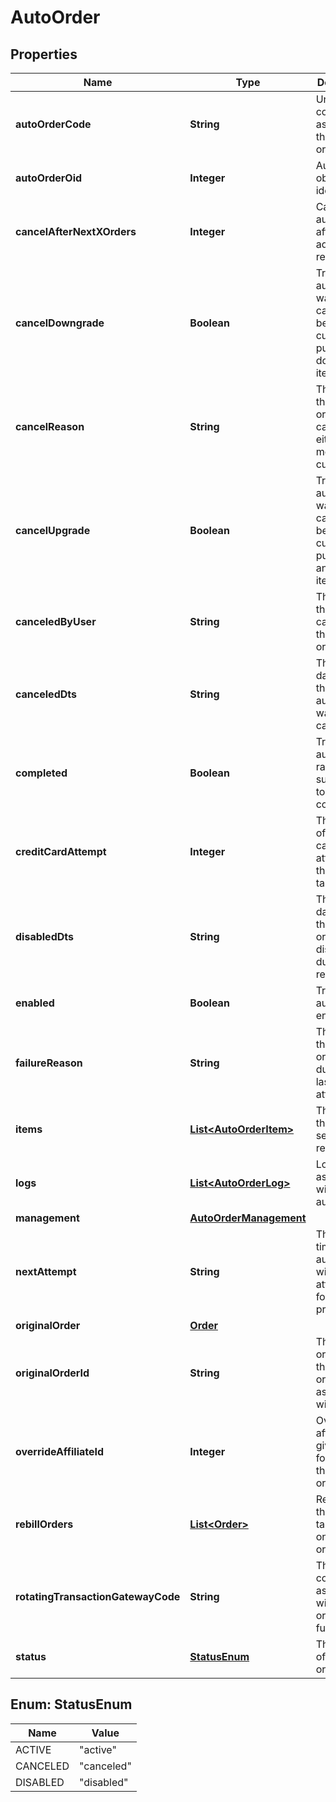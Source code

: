 

# AutoOrder


## Properties

| Name | Type | Description | Notes |
|------------ | ------------- | ------------- | -------------|
|**autoOrderCode** | **String** | Unique code assigned to this auto order |  [optional] |
|**autoOrderOid** | **Integer** | Auto order object identifier |  [optional] |
|**cancelAfterNextXOrders** | **Integer** | Cancel this auto order after X additional rebills |  [optional] |
|**cancelDowngrade** | **Boolean** | True if the auto order was canceled because the customer purchased a downgrade item |  [optional] |
|**cancelReason** | **String** | The reason this auto order was canceled by either merchant or customer |  [optional] |
|**cancelUpgrade** | **Boolean** | True if the auto order was canceled because the customer purchased an upgrade item |  [optional] |
|**canceledByUser** | **String** | The user that canceled the auto order |  [optional] |
|**canceledDts** | **String** | The date/time that the auto order was canceled |  [optional] |
|**completed** | **Boolean** | True if the auto order ran successfully to completion |  [optional] |
|**creditCardAttempt** | **Integer** | The number of credit card attempts that have taken place |  [optional] |
|**disabledDts** | **String** | The date/time the auto order was disabled due to failed rebills |  [optional] |
|**enabled** | **Boolean** | True if this auto order is enabled |  [optional] |
|**failureReason** | **String** | The reason this auto order failed during the last rebill attempt |  [optional] |
|**items** | [**List&lt;AutoOrderItem&gt;**](AutoOrderItem.md) | The items that are setup to rebill |  [optional] |
|**logs** | [**List&lt;AutoOrderLog&gt;**](AutoOrderLog.md) | Logs associated with this auto order |  [optional] |
|**management** | [**AutoOrderManagement**](AutoOrderManagement.md) |  |  [optional] |
|**nextAttempt** | **String** | The next time that the auto order will be attempted for processing |  [optional] |
|**originalOrder** | [**Order**](Order.md) |  |  [optional] |
|**originalOrderId** | **String** | The original order id that this auto order is associated with. |  [optional] |
|**overrideAffiliateId** | **Integer** | Override the affiliate id given credit for rebills of this auto order |  [optional] |
|**rebillOrders** | [**List&lt;Order&gt;**](Order.md) | Rebill orders that have taken place on this auto order |  [optional] |
|**rotatingTransactionGatewayCode** | **String** | The RTG code associated with this order for future rebills |  [optional] |
|**status** | [**StatusEnum**](#StatusEnum) | The status of the auto order |  [optional] |



## Enum: StatusEnum

| Name | Value |
|---- | -----|
| ACTIVE | &quot;active&quot; |
| CANCELED | &quot;canceled&quot; |
| DISABLED | &quot;disabled&quot; |



